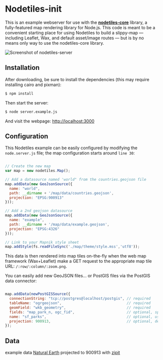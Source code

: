 Nodetiles-init
================

This is an example webserver for use with the **[nodetiles-core](http://github.com/nodetiles/nodetiles-core)** library, a fully-featured map rendering library for Node.js. This code is meant to be a convenient starting place for using Nodetiles to build a slippy-map &mdash; including Leaflet, Wax, and default asset/image routes &mdash; but is by no means only way to use the nodetiles-core library.

![Screenshot of nodetiles-server](https://raw.github.com/nodetiles/nodetiles-init/master/screenshot.png)

Installation
-------------

After downloading, be sure to install the dependencies (this may require installing cairo and pixman):

```bash
$ npm install
```

Then start the server:

```bash
$ node server.example.js
```

And visit the webpage: [http://localhost:3000](http://localhost:3000)

Configuration
-------------
This Nodetiles example can be easily configured by modifying the `node.server.js` file; the map configuration starts around `line 30`:

```javascript

// Create the new map
var map = new nodetiles.Map();

// Add a datasource named 'world" from the countries.geojson file
map.addData(new GeoJsonSource({ 
  name: "world",
  path: __dirname + '/map/data/countries.geojson', 
  projection: "EPSG:900913"
}));

// Add a 2nd geojson datasource
map.addData(new GeoJsonSource({ 
  name: "example",
  path: __dirname + '/map/data/example.geojson', 
  projection: "EPSG:4326"
}));

// Link to your Mapnik style sheet
map.addStyle(fs.readFileSync('./map/theme/style.mss','utf8'));

```

This data is then rendered into map tiles on-the-fly when the web map framework (Wax+Leaflet) make a GET request to the appropriate map tile URL: `/:row/:column/:zoom.png`.

You can easily add new GeoJSON files… or PostGIS files via the PostGIS data connector:

```javascript

map.addData(newPostGISSource({
  connectionString: "tcp://postgres@localhost/postgis", // required
  tableName: "ogrgeojson",                              // required
  geomField: "wkb_geometry",                            // required
  fields: "map_park_n, ogc_fid",                        // optional, speeds things up
  name: "sf_parks",                                     // optional, uses table name otherwise
  projection: 900913,                                   // optional, defaults to 4326
});

```

Data
----

example data
[Natural Earth](http://naturalearth.org)
projected to 900913 with [zipit](https://github.com/nvkelso/natural-earth-vector/blob/master/tools/make-web-mercator-900913-ready/zip-it.sh)

